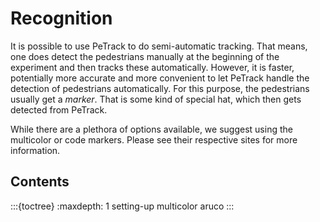# Recognition

It is possible to use PeTrack to do semi-automatic tracking. That means, one does detect the pedestrians manually at the beginning of the experiment and then tracks these automatically. However, it is faster, potentially more accurate and more convenient to let PeTrack handle the detection of pedestrians automatically. For this purpose, the pedestrians usually get a _marker_. That is some kind of special hat, which then gets detected from PeTrack.

While there are a plethora of options available, we suggest using the multicolor or code markers. Please see their respective sites for more information.

## Contents

:::{toctree}
:maxdepth: 1
setting-up
multicolor
aruco
:::
